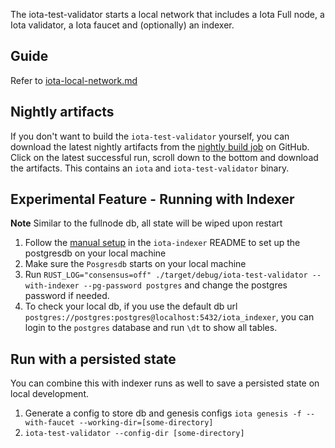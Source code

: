 The iota-test-validator starts a local network that includes a Iota Full node, a Iota validator, a Iota faucet and (optionally)
an indexer.

## Guide

Refer to [iota-local-network.md](../../docs/content/guides/developer/getting-started/local-network.mdx)

## Nightly artifacts

If you don't want to build the `iota-test-validator` yourself, you can download the latest nightly artifacts from the
[nightly build job](https://github.com/iotaledger/iota/actions/workflows/build-nightly.yml) on GitHub. Click on the
latest successful run, scroll down to the bottom and download the artifacts. This contains an `iota` and
`iota-test-validator` binary.

## Experimental Feature - Running with Indexer

**Note** Similar to the fullnode db, all state will be wiped upon restart

1. Follow the [manual setup](../../crates/iota-indexer/README.md) in the `iota-indexer` README to set up the postgresdb on your local machine
2. Make sure the `Posgresdb` starts on your local machine
3. Run `RUST_LOG="consensus=off" ./target/debug/iota-test-validator --with-indexer --pg-password postgres` and change the postgres password if needed.
4. To check your local db, if you use the default db url `postgres://postgres:postgres@localhost:5432/iota_indexer`, you can login to the `postgres` database and run `\dt` to show all tables.

## Run with a persisted state

You can combine this with indexer runs as well to save a persisted state on local development.

1. Generate a config to store db and genesis configs `iota genesis -f --with-faucet --working-dir=[some-directory]`
2. `iota-test-validator --config-dir [some-directory]`
